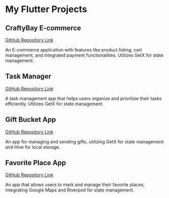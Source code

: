# My Flutter Projects

## CraftyBay E-commerce
[GitHub Repository Link](https://github.com/hossain-eee/Project-Flutter-E-commerce-CraftyBay.git)


An E-commerce application with features like product listing, cart management, and integrated payment functionalities. Utilizes GetX for state management.

## Task Manager
[GitHub Repository Link](https://github.com/hossain-eee/Project-Flutter-E-commerce-CraftyBay.git)

A task management app that helps users organize and prioritize their tasks efficiently. Utilizes GetX for state management.

## Gift Bucket App
[GitHub Repository Link](https://github.com/hossain-eee/Project-Flutter-E-commerce-CraftyBay.git)

An app for managing and sending gifts, utilizing GetX for state management and Hive for local storage.

## Favorite Place App
[GitHub Repository Link](https://github.com/hossain-eee/Project-Flutter-E-commerce-CraftyBay.git)

An app that allows users to mark and manage their favorite places, integrating Google Maps and Riverpod for state management.


